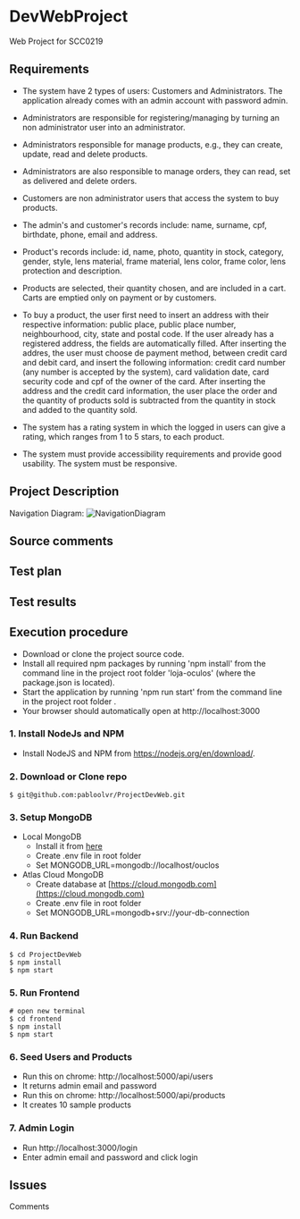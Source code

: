 # DevWebProject

Web Project for SCC0219

## Requirements
 - The system have 2 types of users: Customers and Administrators. The application already comes with an admin account with password admin.

 - Administrators are responsible for registering/managing by turning an non administrator user into an administrator.

 - Administrators responsible for manage products, e.g., they can create, update, read and delete products.

 - Administrators are also responsible to manage orders, they can read, set as delivered and delete orders.

 - Customers are non administrator users that access the system to buy products.

 - The admin's and customer's records include: name, surname, cpf, birthdate, phone, email and address.

 - Product's records include: id, name, photo, quantity in stock, category, gender, style, lens material, frame material, lens color, frame color, lens protection and description.

 - Products are selected, their quantity chosen, and are included in a cart. Carts are emptied only on payment or by customers.

 - To buy a product, the user first need to insert an address with their respective information: public place, public place number, neighbourhood, city, state and postal code. If the user already has a registered address, the fields are automatically filled. After inserting the addres, the user must choose de payment method, between credit card and debit card, and insert the following information: credit card number (any number is accepted by the system), card validation date, card security code and cpf of the owner of the card. After inserting the address and the credit card information, the user place the order and the quantity of products sold is subtracted from the quantity in stock and added to the quantity sold. 

 - The system has a rating system in which the logged in users can give a rating, which ranges from 1 to 5 stars, to each product.

 - The system must provide accessibility requirements and provide good usability. The system must be responsive.

## Project Description
Navigation Diagram:
![NavigationDiagram](https://user-images.githubusercontent.com/48020553/126726170-3f1b2ef5-7a46-4ff0-9951-47b662b73da8.jpg)
## Source comments
## Test plan
## Test results
## Execution procedure

 - Download or clone the project source code.
 - Install all required npm packages by running 'npm install' from the command line in the project root folder 'loja-oculos' (where the package.json is located).
 - Start the application by running 'npm run start' from the command line in the project root folder .
 - Your browser should automatically open at http://localhost:3000

### 1. Install NodeJs and NPM

 - Install NodeJS and NPM from https://nodejs.org/en/download/.

### 2. Download or Clone repo

```
$ git@github.com:pabloolvr/ProjectDevWeb.git
```

### 3. Setup MongoDB

- Local MongoDB
  - Install it from [here](https://www.mongodb.com/try/download/community)
  - Create .env file in root folder
  - Set MONGODB_URL=mongodb://localhost/ouclos
- Atlas Cloud MongoDB
  - Create database at [https://cloud.mongodb.com](https://cloud.mongodb.com)
  - Create .env file in root folder
  - Set MONGODB_URL=mongodb+srv://your-db-connection

### 4. Run Backend

```
$ cd ProjectDevWeb
$ npm install
$ npm start
```

### 5. Run Frontend

```
# open new terminal
$ cd frontend
$ npm install
$ npm start
```

### 6. Seed Users and Products

- Run this on chrome: http://localhost:5000/api/users
- It returns admin email and password
- Run this on chrome: http://localhost:5000/api/products
- It creates 10 sample products

### 7. Admin Login

- Run http://localhost:3000/login
- Enter admin email and password and click login
 
## Issues
 Comments
